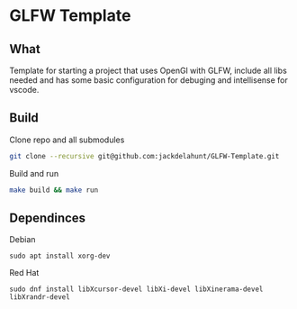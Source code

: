 # GLFW Template
## What
Template for starting a project that uses OpenGl with GLFW, include all libs needed and has some basic configuration for debuging and intellisense for vscode.

## Build
Clone repo and all submodules
```bash
git clone --recursive git@github.com:jackdelahunt/GLFW-Template.git
```
Build and run
```bash
make build && make run
```

## Dependinces
Debian 
```
sudo apt install xorg-dev
```

Red Hat
```
sudo dnf install libXcursor-devel libXi-devel libXinerama-devel libXrandr-devel
```
